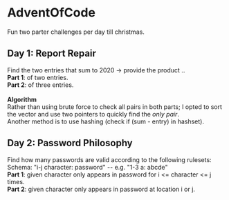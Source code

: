 # AdventOfCode
Fun two parter challenges per day till christmas. 

## Day 1: Report Repair
Find the two entries that sum to 2020 -> provide the product ..<br>
__Part 1__:  of two entries.<br>
__Part 2__:  of three entries.<br>
<br>__Algorithm__<br>
Rather than using brute force to check all pairs in both parts; I opted to sort the vector and use two pointers to quickly find the *only pair*.<br>
Another method is to use hashing (check if (sum - entry) in hashset).<br>

## Day 2: Password Philosophy
Find how many passwords are valid according to the following rulesets:<br>
Schema: "i-j character: password" -- e.g. "1-3 a: abcde"<br>
__Part 1__: given character only appears in password for i <= character <= j times.<br>
__Part 2__: given character only appears in password at location i or j.<br>

